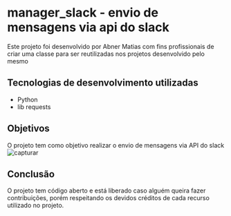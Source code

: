 # manager_slack - envio de mensagens via api do slack

Este projeto foi desenvolvido por Abner Matias com fins profissionais de criar uma classe para ser reutilizadas nos projetos desenvolvido pelo mesmo

## Tecnologias de desenvolvimento utilizadas

- Python
- lib requests

## Objetivos

O projeto tem como objetivo realizar o envio de mensagens via API do slack
![capturar](https://user-images.githubusercontent.com/42252285/144479091-7e13bf42-69f5-4ac6-8623-580c66dfd756.png)

## Conclusão

O projeto tem código aberto e está liberado caso alguém queira fazer contribuições, porém respeitando os devidos créditos de cada recurso utilizado no projeto.
